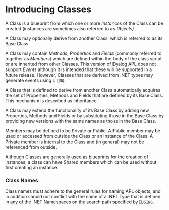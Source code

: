 # Introducing Classes

A Class is a blueprint from which one or more *Instances* of the Class can be created (instances are sometimes also referred to as *Objects).*

A Class may optionally derive from another Class, which is referred to as its Base Class.

A Class may contain *Methods*, *Properties* and *Fields* (commonly referred to together as *Members*) which are defined within the body of the class script or are inherited from other Classes. This version of Dyalog APL does not support *Events* although it is intended that these will be supported in a future release. However, Classes that are derived from .NET types may generate events using `4 ⎕NQ`.

A Class that is defined to derive from another Class automatically acquires the set of Properties, Methods and Fields that are defined by its Base Class. This mechanism is described as inheritance.

A Class may extend the functionality of its Base Class by adding new Properties, Methods and Fields or by substituting those in the Base Class by providing new versions with the same names as those in the Base Class.

Members may be defined to be Private or Public. A Public member may be used or accessed from outside the Class or an Instance of the Class. A Private member is internal to the Class and (in general) may not be referenced from outside.

Although Classes are generally used as blueprints for the creation of instances, a class can have Shared members which can be used without first creating an instance.

### Class Names

Class names must adhere to the general rules for naming APL objects, and in addition should not conflict with the name of a .NET Type that is defined in any of the .NET Namespaces on the search path specified by  `⎕USING`.
